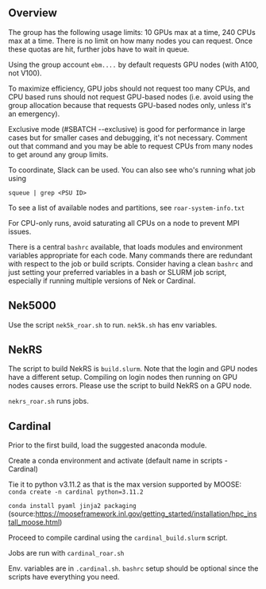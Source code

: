 ## Overview

The group has the following usage limits: 10 GPUs max at a time, 240 CPUs max at a time.
There is no limit on how many nodes you can request.
Once these quotas are hit, further jobs have to wait in queue.

Using the group account `ebm....` by default requests GPU nodes (with A100, not V100).

To maximize efficiency, GPU jobs should not request too many CPUs, and CPU based runs 
should not request GPU-based nodes (i.e. avoid using the group allocation because that 
requests GPU-based nodes only, unless it's an emergency).

Exclusive mode (#SBATCH --exclusive) is good for performance in large cases but for smaller cases and 
debugging, it's not necessary. Comment out that command and you may be able to request CPUs from many
nodes to get around any group limits.

To coordinate, Slack can be used. You can also see who's running what job using

`squeue | grep <PSU ID>`

To see a list of available nodes and partitions, see `roar-system-info.txt`

For CPU-only runs, avoid saturating all CPUs on a node to prevent MPI issues.

There is a central `bashrc` available, that loads modules and environment variables
 appropriate for each code. Many commands there are redundant with respect to 
the job or build scripts. Consider having a clean `bashrc` and just setting your
preferred variables in a bash or SLURM job script, especially if running multiple versions
 of Nek or Cardinal.

## Nek5000

Use the script `nek5k_roar.sh` to run. `nek5k.sh` has env variables.

## NekRS

The script to build NekRS is `build.slurm`. Note that the login and GPU nodes have
a different setup. Compiling on login nodes then running on GPU nodes causes errors.
 Please use the script to build NekRS on a GPU node.

`nekrs_roar.sh` runs jobs.

## Cardinal

Prior to the first build, load the suggested anaconda module.

Create a conda environment and activate (default name in scripts - Cardinal)

Tie it to python v3.11.2 as that is the max version supported by MOOSE: `conda create -n cardinal python=3.11.2`

`conda install pyaml jinja2 packaging` (source:https://mooseframework.inl.gov/getting_started/installation/hpc_install_moose.html)

Proceed to compile cardinal using the `cardinal_build.slurm` script.

Jobs are run with `cardinal_roar.sh`

Env. variables are in `.cardinal.sh`. `bashrc` setup should be optional since the scripts have everything you need.
